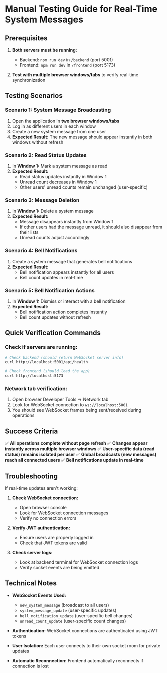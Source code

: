 # Manual Testing Guide for Real-Time System Messages

## Prerequisites

1. **Both servers must be running:**
   - Backend: `npm run dev` in `/backend` (port 5001)
   - Frontend: `npm run dev` in `/frontend` (port 5173)

2. **Test with multiple browser windows/tabs** to verify real-time synchronization

## Testing Scenarios

### Scenario 1: System Message Broadcasting
1. Open the application in **two browser windows/tabs**
2. Log in as different users in each window
3. Create a new system message from one user
4. **Expected Result:** The new message should appear instantly in both windows without refresh

### Scenario 2: Read Status Updates
1. In **Window 1:** Mark a system message as read
2. **Expected Result:** 
   - Read status updates instantly in Window 1
   - Unread count decreases in Window 1
   - Other users' unread counts remain unchanged (user-specific)

### Scenario 3: Message Deletion
1. In **Window 1:** Delete a system message
2. **Expected Result:**
   - Message disappears instantly from Window 1
   - If other users had the message unread, it should also disappear from their lists
   - Unread counts adjust accordingly

### Scenario 4: Bell Notifications
1. Create a system message that generates bell notifications
2. **Expected Result:**
   - Bell notification appears instantly for all users
   - Bell count updates in real-time

### Scenario 5: Bell Notification Actions
1. In **Window 1:** Dismiss or interact with a bell notification
2. **Expected Result:**
   - Bell notification action completes instantly
   - Bell count updates without refresh

## Quick Verification Commands

### Check if servers are running:
```bash
# Check backend (should return WebSocket server info)
curl http://localhost:5001/api/health

# Check frontend (should load the app)
curl http://localhost:5173
```

### Network tab verification:
1. Open browser Developer Tools → Network tab
2. Look for WebSocket connection to `ws://localhost:5001`
3. You should see WebSocket frames being sent/received during operations

## Success Criteria

✅ **All operations complete without page refresh**
✅ **Changes appear instantly across multiple browser windows**
✅ **User-specific data (read status) remains isolated per user**
✅ **Global broadcasts (new messages) reach all connected users**
✅ **Bell notifications update in real-time**

## Troubleshooting

If real-time updates aren't working:

1. **Check WebSocket connection:**
   - Open browser console
   - Look for WebSocket connection messages
   - Verify no connection errors

2. **Verify JWT authentication:**
   - Ensure users are properly logged in
   - Check that JWT tokens are valid

3. **Check server logs:**
   - Look at backend terminal for WebSocket connection logs
   - Verify socket events are being emitted

## Technical Notes

- **WebSocket Events Used:**
  - `new_system_message` (broadcast to all users)
  - `system_message_update` (user-specific updates)
  - `bell_notification_update` (user-specific bell changes)
  - `unread_count_update` (user-specific count changes)

- **Authentication:** WebSocket connections are authenticated using JWT tokens
- **User Isolation:** Each user connects to their own socket room for private updates
- **Automatic Reconnection:** Frontend automatically reconnects if connection is lost
